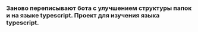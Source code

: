 ### Заново переписывают бота с улучшением структуры папок и на языке typescript. Проект для изучения языка typescript.
